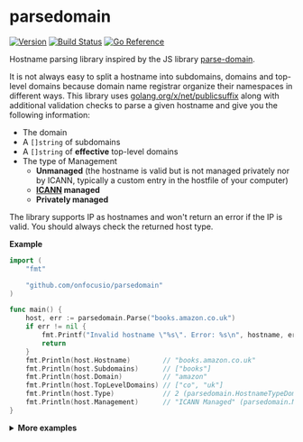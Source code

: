 # parsedomain

[![Version](https://img.shields.io/github/v/release/onfocusio/parsedomain?include_prereleases)](https://github.com/onfocusio/parsedomain/releases)
[![Build Status](https://github.com/onfocusio/parsedomain/workflows/Test/badge.svg)](https://github.com/onfocusio/parsedomain/actions)
[![Go Reference](https://pkg.go.dev/badge/github.com/onfocusio/parsedomain.svg)](https://pkg.go.dev/github.com/onfocusio/parsedomain)

Hostname parsing library inspired by the JS library [parse-domain](https://github.com/peerigon/parse-domain).

It is not always easy to split a hostname into subdomains, domains and top-level domains because domain name registrar organize their namespaces in different ways. This library uses [golang.org/x/net/publicsuffix](https://pkg.go.dev/golang.org/x/net/publicsuffix) along with additional validation checks to parse a given hostname and give you the following information:
- The domain
- A `[]string` of subdomains
- A `[]string` of **effective** top-level domains
- The type of Management
    - **Unmanaged** (the hostname is valid but is not managed privately nor by ICANN, typically a custom entry in the hostfile of your computer)
    - **[ICANN](https://www.icann.org/) managed**
    - **Privately managed**

The library supports IP as hostnames and won't return an error if the IP is valid. You should always check the returned host type.

**Example**
```go
import (
	"fmt"

	"github.com/onfocusio/parsedomain"
)

func main() {
    host, err := parsedomain.Parse("books.amazon.co.uk")
    if err != nil {
        fmt.Printf("Invalid hostname \"%s\". Error: %s\n", hostname, err.Error())
        return
    }
    fmt.Println(host.Hostname)        // "books.amazon.co.uk"
    fmt.Println(host.Subdomains)      // ["books"]
    fmt.Println(host.Domain)          // "amazon"
    fmt.Println(host.TopLevelDomains) // ["co", "uk"]
    fmt.Println(host.Type)            // 2 (parsedomain.HostnameTypeDomain)
    fmt.Println(host.Management)      // "ICANN Managed" (parsedomain.ManagementICANN)
}
```

<details>
    <summary><b>More examples</b></summary>
  
```go
package main

import (
    "fmt"

    "github.com/onfocusio/parsedomain"
)

func main() {
    hosts := []string{
        "amazon.co.uk",
        "books.amazon.co.uk",
        "www.books.amazon.co.uk",
        "amazon.com",
        "example0.debian.net",
        "example1.debian.org",
        "golang.dev",
        "golang.net",
        "play.golang.org",
        "gophers.in.space.museum",
        "0emm.com",
        "a.0emm.com",
        "b.c.d.0emm.com",
        "there.is.no.such-tld",
        "foo.org",
        "foo.co.uk",
        "foo.dyndns.org",
        "foo.blogspot.co.uk",
        "cromulent",
        "foo.example.com.",
        "127.0.0.1",
        "0000:0000:0000:0000:0000:0000:0000:0001",
        "localhost",
        "",
    }

    for _, hostname := range hosts {
        host, err := parsedomain.Parse(hostname)
        if err != nil {
            fmt.Printf("Invalid hostname \"%s\". Error: %s\n", hostname, err.Error())
            continue
        }
        fmt.Printf("%#v\n", host)
    }
}
```
```
&parsedomain.Host{Hostname:"amazon.co.uk", Domain:"amazon", Management:"ICANN Managed", Subdomains:[]string{}, TopLevelDomains:[]string{"co", "uk"}, Type:parsedomain.HostnameTypeDomain}
&parsedomain.Host{Hostname:"books.amazon.co.uk", Domain:"amazon", Management:"ICANN Managed", Subdomains:[]string{"books"}, TopLevelDomains:[]string{"co", "uk"}, Type:parsedomain.HostnameTypeDomain}
&parsedomain.Host{Hostname:"www.books.amazon.co.uk", Domain:"amazon", Management:"ICANN Managed", Subdomains:[]string{"www", "books"}, TopLevelDomains:[]string{"co", "uk"}, Type:parsedomain.HostnameTypeDomain}
&parsedomain.Host{Hostname:"amazon.com", Domain:"amazon", Management:"ICANN Managed", Subdomains:[]string{}, TopLevelDomains:[]string{"com"}, Type:parsedomain.HostnameTypeDomain}
&parsedomain.Host{Hostname:"example0.debian.net", Domain:"example0", Management:"Privately Managed", Subdomains:[]string{}, TopLevelDomains:[]string{"debian", "net"}, Type:parsedomain.HostnameTypeDomain}
&parsedomain.Host{Hostname:"example1.debian.org", Domain:"debian", Management:"ICANN Managed", Subdomains:[]string{"example1"}, TopLevelDomains:[]string{"org"}, Type:parsedomain.HostnameTypeDomain}
&parsedomain.Host{Hostname:"golang.dev", Domain:"golang", Management:"ICANN Managed", Subdomains:[]string{}, TopLevelDomains:[]string{"dev"}, Type:parsedomain.HostnameTypeDomain}
&parsedomain.Host{Hostname:"golang.net", Domain:"golang", Management:"ICANN Managed", Subdomains:[]string{}, TopLevelDomains:[]string{"net"}, Type:parsedomain.HostnameTypeDomain}
&parsedomain.Host{Hostname:"play.golang.org", Domain:"golang", Management:"ICANN Managed", Subdomains:[]string{"play"}, TopLevelDomains:[]string{"org"}, Type:parsedomain.HostnameTypeDomain}
&parsedomain.Host{Hostname:"gophers.in.space.museum", Domain:"in", Management:"ICANN Managed", Subdomains:[]string{"gophers"}, TopLevelDomains:[]string{"space", "museum"}, Type:parsedomain.HostnameTypeDomain}
&parsedomain.Host{Hostname:"0emm.com", Domain:"0emm", Management:"ICANN Managed", Subdomains:[]string{}, TopLevelDomains:[]string{"com"}, Type:parsedomain.HostnameTypeDomain}
&parsedomain.Host{Hostname:"a.0emm.com", Domain:"0emm", Management:"Privately Managed", Subdomains:[]string{"a"}, TopLevelDomains:[]string{"com"}, Type:parsedomain.HostnameTypeDomain}
&parsedomain.Host{Hostname:"b.c.d.0emm.com", Domain:"c", Management:"Privately Managed", Subdomains:[]string{"b"}, TopLevelDomains:[]string{"d", "0emm", "com"}, Type:parsedomain.HostnameTypeDomain}
Invalid hostname "there.is.no.such-tld". Error: Unmanaged hostname: "there.is.no.such-tld"
&parsedomain.Host{Hostname:"foo.org", Domain:"foo", Management:"ICANN Managed", Subdomains:[]string{}, TopLevelDomains:[]string{"org"}, Type:parsedomain.HostnameTypeDomain}
&parsedomain.Host{Hostname:"foo.co.uk", Domain:"foo", Management:"ICANN Managed", Subdomains:[]string{}, TopLevelDomains:[]string{"co", "uk"}, Type:parsedomain.HostnameTypeDomain}
&parsedomain.Host{Hostname:"foo.dyndns.org", Domain:"foo", Management:"Privately Managed", Subdomains:[]string{}, TopLevelDomains:[]string{"dyndns", "org"}, Type:parsedomain.HostnameTypeDomain}
&parsedomain.Host{Hostname:"foo.blogspot.co.uk", Domain:"foo", Management:"Privately Managed", Subdomains:[]string{}, TopLevelDomains:[]string{"blogspot", "co", "uk"}, Type:parsedomain.HostnameTypeDomain}
Invalid hostname "cromulent". Error: Unmanaged hostname: "cromulent"
Invalid hostname "foo.example.com.". Error: Unmanaged hostname: "foo.example.com."
&parsedomain.Host{Hostname:"127.0.0.1", Domain:"", Management:"", Subdomains:[]string(nil), TopLevelDomains:[]string(nil), Type:parsedomain.HostnameTypeIP}
&parsedomain.Host{Hostname:"0000:0000:0000:0000:0000:0000:0000:0001", Domain:"", Management:"", Subdomains:[]string(nil), TopLevelDomains:[]string(nil), Type:parsedomain.HostnameTypeIP}
Invalid hostname "localhost". Error: Domain is reserved: "localhost"
Invalid hostname "". Error: Domain is reserved: ""
```
</details>
